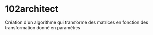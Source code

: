 # 102architect
Création d'un algorithme qui transforme des matrices en fonction des transformation donné en paramètres
